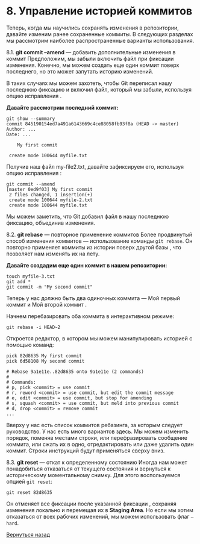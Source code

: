 # 8. Управление историей коммитов
Теперь, когда мы научились сохранять изменения в репозитории, давайте изменим ранее сохраненные коммиты. В следующих разделах мы рассмотрим наиболее распространенные варианты использования.

8.1. **git commit –amend** — добавить дополнительные изменения в коммит
Предположим, мы забыли включить файл при фиксации изменения. Конечно, мы можем создать еще один коммит поверх последнего, но это может запутать историю изменений.

В таких случаях мы можем захотеть, чтобы Git переписал нашу последнюю фиксацию и включил файл, который мы забыли, используя опцию исправления .

**Давайте рассмотрим последний коммит:**
```
git show --summary
commit 845190154ed7a491a6143669c4ce88058fb93f8a (HEAD -> master)
Author: ...
Date: ...

    My first commit

 create mode 100644 myfile.txt
```
Получив наш файл my-file2.txt, давайте зафиксируем его, используя опцию исправления :
```
git commit --amend
[master 0ed9f03] My first commit
 2 files changed, 1 insertion(+)
 create mode 100644 myfile-2.txt
 create mode 100644 myfile.txt
```
Мы можем заметить, что Git добавил файл в нашу последнюю фиксацию, объединив изменения.

8.2. **git rebase** — повторное применение коммитов
Более продвинутый способ изменения коммитов — использование команды `git rebase`. Он повторно применяет коммиты из истории поверх другой базы , что позволяет нам изменять их на лету.

**Давайте создадим еще один коммит в нашем репозитории:**
```
touch myfile-3.txt
git add *
git commit -m "My second commit"
```
Теперь у нас должно быть два одиночных коммита — Мой первый коммит и Мой второй коммит .

Начнем перебазировать оба коммита в интерактивном режиме:
```
git rebase -i HEAD~2
```
Откроется редактор, в котором мы можем манипулировать историей с помощью команд:
```
pick 82d8635 My first commit
pick 6d58108 My second commit

# Rebase 9a1e11e..82d8635 onto 9a1e11e (2 commands)
#
# Commands:
# p, pick <commit> = use commit
# r, reword <commit> = use commit, but edit the commit message
# e, edit <commit> = use commit, but stop for amending
# s, squash <commit> = use commit, but meld into previous commit
# d, drop <commit> = remove commit 
...
```
Вверху у нас есть список коммитов ребазинга, за которым следует руководство. У нас есть много вариантов здесь. Мы можем изменить порядок, поменяв местами строки, или перефразировать сообщение коммита, или сжать их в одно, отредактировать или даже удалить один коммит. Строки инструкций будут применяться сверху вниз.

8.3. **git reset** — откат к определенному состоянию
Иногда нам может понадобиться отказаться от текущего состояния и вернуться к историческому моментальному снимку. Для этого воспользуемся опцией `git reset`:
```
git reset 82d8635
```
Он отменяет все фиксации после указанной фиксации , сохраняя изменения локально и перемещая их в **Staging Area**. Но если мы хотим отказаться от всех рабочих изменений, мы можем использовать флаг `–hard`.

[Вернуться назад](../readme.md)